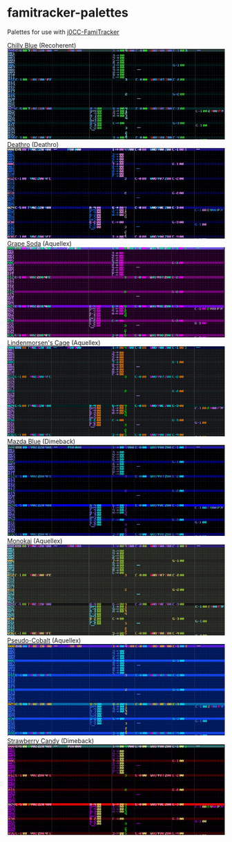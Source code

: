 # famitracker-palettes
Palettes for use with <a href="https://github.com/jimbo1qaz/j0CC-FamiTracker/releases" target="_blank">j0CC-FamiTracker</a><br />

[Chilly Blue](https://github.com/psgcabal/lsdpals/raw/master/lsdpal/Chilly%20Blue.txt) (Recoherent)<br />![Chilly Blue](Chilly%20Blue.png)<br />
[Deathro](https://github.com/psgcabal/lsdpals/raw/master/lsdpal/Deathro.txt) (Deathro)<br />![Deathro](Deathro.png)<br />
[Grape Soda](https://github.com/psgcabal/lsdpals/raw/master/lsdpal/Grape%20Soda.txt) (Aquellex)<br />![Grape Soda](Grape%20Soda.png)<br />
[Lindenmorsen's Cage](https://github.com/psgcabal/lsdpals/raw/master/lsdpal/Lindenmorsen's%20Cage.txt) (Aquellex)<br />![Lindenmorsen's Cage](Lindenmorsen's%20Cage.png)<br />
[Mazda Blue](https://github.com/psgcabal/lsdpals/raw/master/lsdpal/Mazda%20Blue.txt) (Dimeback)<br />![Mazda Blue](Mazda%20Blue.png)<br />
[Monokai](https://github.com/psgcabal/lsdpals/raw/master/lsdpal/Monokai.txt) (Aquellex)<br />![Monokai](Monokai.png)<br />
[Pseudo-Cobalt](https://github.com/psgcabal/lsdpals/raw/master/lsdpal/Pseudo-Cobalt.txt) (Aquellex)<br />![Pseudo-Cobalt](Pseudo-Cobalt.png)<br />
[Strawberry Candy](https://github.com/psgcabal/lsdpals/raw/master/lsdpal/Strawberry%20Candy.txt) (Dimeback)<br />![Strawberry Candy](Strawberry%20Candy.png)<br />
